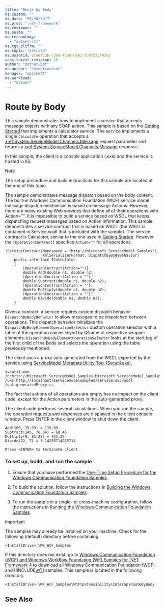 ```yaml
---
title: "Route by Body"
ms.custom: ""
ms.date: "03/30/2017"
ms.prod: ".net-framework"
ms.reviewer: ""
ms.suite: ""
ms.technology: 
  - "dotnet-clr"
ms.tgt_pltfrm: ""
ms.topic: "article"
ms.assetid: 07a6fc3b-c360-42e0-b663-3d0f22cf4502
caps.latest.revision: 18
author: "dotnet-bot"
ms.author: "dotnetcontent"
manager: "wpickett"
ms.workload: 
  - "dotnet"
---
```

# Route by Body
This sample demonstrates how to implement a service that accepts message objects with any SOAP action. This sample is based on the [Getting Started](../../../../docs/framework/wcf/samples/getting-started-sample.md) that implements a calculator service. The service implements a single `Calculate` operation that accepts a <xref:System.ServiceModel.Channels.Message> request parameter and returns a <xref:System.ServiceModel.Channels.Message> response.  
  
 In this sample, the client is a console application (.exe) and the service is hosted in IIS.  
  
> [!NOTE]
>  The setup procedure and build instructions for this sample are located at the end of this topic.  
  
 The sample demonstrates message dispatch based on the body content. The built-in Windows Communication Foundation (WCF) service model message dispatch mechanism is based on message Actions. However, there are many existing Web services that define all of their operations with Action="". It is impossible to build a service based on WSDL that keeps dispatching request messages based on Action information. This sample demonstrates a service contract that is based on WSDL (the WSDL is contained in Service.wsdl that is included with the sample). The service contract is Calculator, similar to the one used in [Getting Started](../../../../docs/framework/wcf/samples/getting-started-sample.md). However the `[OperationContract]` specifies `Action=""` for all operations.  
  
```  
[ServiceContract(Namespace = "http://Microsoft.ServiceModel.Samples"),    
                 XmlSerializerFormat, DispatchByBodyBehavior]  
    public interface ICalculator  
    {  
        [OperationContract(Action="")]  
        double Add(double n1, double n2);  
        [OperationContract(Action = "")]  
        double Subtract(double n1, double n2);  
        [OperationContract(Action = "")]  
        double Multiply(double n1, double n2);  
        [OperationContract(Action = "")]  
        double Divide(double n1, double n2);  
    }  
```  
  
 Given a contract, a service requires custom dispatch behavior `DispatchByBodyBehavior` to allow messages to be dispatched between operations. This dispatch behavior initializes the `DispatchByBodyElementOperationSelector` custom operation selector with a table of the operation names keyed by QName of respective wrapper elements. `DispatchByBodyElementOperationSelector` looks at the start tag of the first child of the Body and selects the operation using the table previously mentioned.  
  
 The client uses a proxy auto-generated from the WSDL exported by the service using [ServiceModel Metadata Utility Tool (Svcutil.exe)](../../../../docs/framework/wcf/servicemodel-metadata-utility-tool-svcutil-exe.md).  
  
```  
svcutil.exe  /n:http://Microsoft.ServiceModel.Samples,Microsoft.ServiceModel.Samples /uxs http://localhost/servicemodelsamples/service.svc?wsdl /out:generatedProxy.cs  
```  
  
 The fact that actions of all operations are empty has no impact on the client code, except for the Action parameters in the auto-generated proxy.  
  
 The client code performs several calculations. When you run the sample, the operation requests and responses are displayed in the client console window. Press ENTER in the client window to shut down the client.  
  
```  
Add(100, 15.99) = 115.99  
Subtract(145, 76.54) = 68.46  
Multiply(9, 81.25) = 731.25  
Divide(22, 7) = 3.14285714285714  
  
Press <ENTER> to terminate client.  
```  
  
### To set up, build, and run the sample  
  
1.  Ensure that you have performed the [One-Time Setup Procedure for the Windows Communication Foundation Samples](../../../../docs/framework/wcf/samples/one-time-setup-procedure-for-the-wcf-samples.md).  
  
2.  To build the solution, follow the instructions in [Building the Windows Communication Foundation Samples](../../../../docs/framework/wcf/samples/building-the-samples.md).  
  
3.  To run the sample in a single- or cross-machine configuration, follow the instructions in [Running the Windows Communication Foundation Samples](../../../../docs/framework/wcf/samples/running-the-samples.md).  
  
> [!IMPORTANT]
>  The samples may already be installed on your machine. Check for the following (default) directory before continuing.  
>   
>  `<InstallDrive>:\WF_WCF_Samples`  
>   
>  If this directory does not exist, go to [Windows Communication Foundation (WCF) and Windows Workflow Foundation (WF) Samples for .NET Framework 4](http://go.microsoft.com/fwlink/?LinkId=150780) to download all Windows Communication Foundation (WCF) and [!INCLUDE[wf1](../../../../includes/wf1-md.md)] samples. This sample is located in the following directory.  
>   
>  `<InstallDrive>:\WF_WCF_Samples\WCF\Extensibility\Interop\RouteByBody`  
  
## See Also
